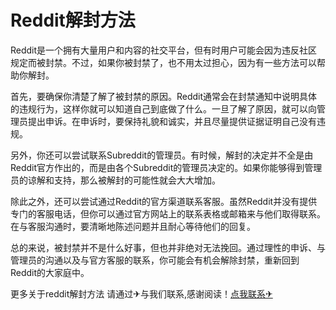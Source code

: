 # Reddit解封方法

Reddit是一个拥有大量用户和内容的社交平台，但有时用户可能会因为违反社区规定而被封禁。不过，如果你被封禁了，也不用太过担心，因为有一些方法可以帮助你解封。

首先，要确保你清楚了解了被封禁的原因。Reddit通常会在封禁通知中说明具体的违规行为，这样你就可以知道自己到底做了什么。一旦了解了原因，就可以向管理员提出申诉。在申诉时，要保持礼貌和诚实，并且尽量提供证据证明自己没有违规。

另外，你还可以尝试联系Subreddit的管理员。有时候，解封的决定并不全是由Reddit官方作出的，而是由各个Subreddit的管理员决定的。如果你能够得到管理员的谅解和支持，那么被解封的可能性就会大大增加。

除此之外，还可以尝试通过Reddit的官方渠道联系客服。虽然Reddit并没有提供专门的客服电话，但你可以通过官方网站上的联系表格或邮箱来与他们取得联系。在与客服沟通时，要清晰地陈述问题并且耐心等待他们的回复。

总的来说，被封禁并不是什么好事，但也并非绝对无法挽回。通过理性的申诉、与管理员的沟通以及与官方客服的联系，你可能会有机会解除封禁，重新回到Reddit的大家庭中。

更多关于reddit解封方法 请通过✈与我们联系,感谢阅读！[点我联系✈](https://www.G208.com)